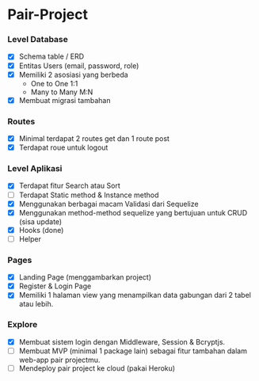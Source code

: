 # Pair-Project

### Level Database
-[x] Schema table / ERD
-[x] Entitas Users (email, password, role)
-[x] Memiliki 2 asosiasi yang berbeda 
    - One to One 1:1 
    - Many to Many M:N 
-[x] Membuat migrasi tambahan

### Routes
-[x] Minimal terdapat 2 routes get dan 1 route post
-[x] Terdapat roue untuk logout

### Level Aplikasi
-[x] Terdapat fitur Search atau Sort
-[ ] Terdapat Static method & Instance method
-[x] Menggunakan berbagai macam Validasi dari Sequelize
-[x] Menggunakan method-method sequelize yang bertujuan untuk CRUD (sisa update)
-[x] Hooks (done)
-[ ] Helper

### Pages

-[x] Landing Page (menggambarkan project)
-[x] Register & Login Page
-[x] Memiliki 1 halaman view yang menampilkan data gabungan dari 2 tabel atau lebih.

### Explore

-[x] Membuat sistem login dengan Middleware, Session & Bcryptjs.
-[ ] Membuat MVP  (minimal 1 package lain) sebagai fitur tambahan dalam web-app pair projectmu.
-[ ] Mendeploy pair project ke cloud (pakai Heroku)